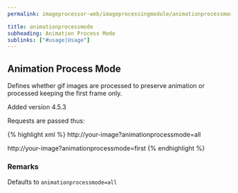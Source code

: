 ```yaml
---
permalink: imageprocessor-web/imageprocessingmodule/animationprocessmode/

title: animationprocessmode
subheading: Animation Process Mode
sublinks: ["#usage|Usage"]
---
```

<section id="usage">

# Animation Process Mode

Defines whether gif images are processed to preserve animation or processed keeping the first frame only.

<div class="alert" role="alert">
<p>Added version 4.5.3</p>
</div>

Requests are passed thus:

{% highlight xml %}
http://your-image?animationprocessmode=all

http://your-image?animationprocessmode=first
{% endhighlight %}
    
### Remarks

Defaults to `animationprocessmode=all`
</section>
